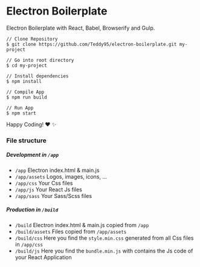 # Electron Boilerplate

Electron Boilerplate with React, Babel, Browserify and Gulp.

```
// Clone Repository
$ git clone https://github.com/Teddy95/electron-boilerplate.git my-project

// Go into root directory
$ cd my-project

// Install dependencies
$ npm install

// Compile App
$ npm run build

// Run App
$ npm start
```

Happy Coding! :heart: :sparkles:

### File structure

##### Development in `/app`

- `/app` Electron index.html & main.js
- `/app/assets` Logos, images, icons, ...
- `/app/css` Your Css files
- `/app/js` Your React Js files
- `/app/sass` Your Sass/Scss files

##### Production in `/build`
- `/build` Electron index.html & main.js copied from `/app`
- `/build/assets` Files copied from `/app/assets`
- `/build/css` Here you find the `style.min.css` generated from all Css files in `/app/css`
- `/build/js` Here you find the `bundle.min.js` with contains the Js code of your React Application
